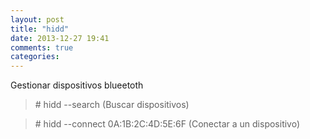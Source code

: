 ```yaml
---
layout: post
title: "hidd"
date: 2013-12-27 19:41
comments: true
categories: 
---
```

Gestionar dispositivos blueetoth

>\# hidd --search (Buscar dispositivos) 

>\# hidd --connect 0A:1B:2C:4D:5E:6F (Conectar a un dispositivo)

